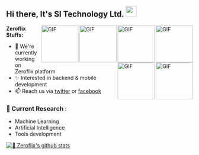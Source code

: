 ## Hi there, It's SI Technology Ltd. <img src="https://github.com/TheDudeThatCode/TheDudeThatCode/blob/master/Assets/Hi.gif" width="29px">

<img align="right" alt="GIF" height="100px" src="https://i.giphy.com/media/LMt9638dO8dftAjtco/200.webp" />
<img align="right" alt="GIF" height="100px" src="https://i.imgur.com/iPJ2KkS.png" />
<img align="right" alt="GIF" height="100px" src="https://media3.giphy.com/media/ln7z2eWriiQAllfVcn/200w.webp" />
<img align="right" alt="GIF" height="100px" src="https://developers.giphy.com/branch/master/static/api-c99e353f761d318322c853c03ebcf21b.gif" />
<img align="right" alt="GIF" height="100px" src="https://cdn57.androidauthority.net/wp-content/uploads/2019/08/New-Android-Logo-evolution.gif" />
<img align="right" alt="GIF" height="100px" src="" />


**Zeroflix Stuffs:**
- 🔭 We're currently working on Zeroflix platform
- ✨ Interested in backend & mobile development
- 📫 Reach us via [twitter](https://www.facebook.com/groups/1322616741198617) or [facebook](https://www.facebook.com/sitechnology.net)

### 🌱 Current Research :   
- Machine Learning  
- Artificial Intelligence
- Tools development

[![🦉 Zeroflix's github stats](https://github-readme-stats.vercel.app/api?username=zeroflixxyz&show_icons=true)](https://github.com/Solaiman514)
